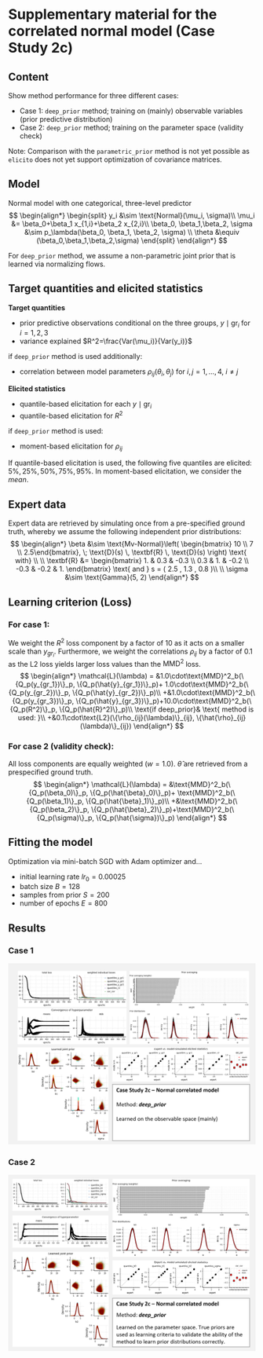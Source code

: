 # Supplementary material for the correlated normal model (Case Study 2c)

## Content
Show method performance for three different cases:
+ Case 1: `deep_prior` method; training on (mainly) observable variables (prior predictive distribution)
+ Case 2: `deep_prior` method; training on the parameter space (validity check)

Note: Comparison with the `parametric_prior` method is not yet possible as `elicito` does not yet support
optimization of covariance matrices.

## Model
Normal model with one categorical, three-level predictor
$$
\begin{align*}
    \begin{split}
        y_i &\sim \text{Normal}(\mu_i, \sigma)\\
        \mu_i &= \beta_0+\beta_1 x_{1,i}+\beta_2 x_{2,i}\\
        \beta_0, \beta_1,\beta_2, \sigma &\sim p_\lambda(\beta_0, \beta_1, \beta_2, \sigma) \\
        \theta &\equiv (\beta_0,\beta_1,\beta_2,\sigma) 
    \end{split}
\end{align*}
$$

For `deep_prior` method, we assume a non-parametric joint prior that is learned via normalizing flows.


## Target quantities and elicited statistics
**Target quantities**
+ prior predictive observations conditional on the three groups, $y \mid \text{gr}_i$ for $i=1,2,3$
+ variance explained $R^2=\frac{Var(\mu_i)}{Var(y_i)}$ 

if `deep_prior` method is used additionally:
+ correlation between model parameters $\rho_{ij}(\theta_i,\theta_j)$ for $i,j =1,\ldots,4$, $i\neq j$ 

**Elicited statistics**
+ quantile-based elicitation for each $y \mid \text{gr}_i$
+ quantile-based elicitation for $R^2$

if `deep_prior` method is used:
+ moment-based elicitation for $\rho_{ij}$

If quantile-based elicitation is used, the following five quantiles are elicited: $5\%,25\%,50\%,75\%,95\%$.
In moment-based elicitation, we consider the *mean*.

## Expert data
Expert data are retrieved by simulating once from a pre-specified
ground truth, whereby we assume the following independent prior distributions:
$$
\begin{align*}
\beta &\sim \text{Mv-Normal}\left(
    \begin{bmatrix}  10 \\ 7 \\ 2.5\end{bmatrix}, \; \text{D}(s) \, \textbf{R} \, \text{D}(s)
    \right) \text{ with} \\
\\
      \textbf{R} &= \begin{bmatrix} 
        1. & 0.3 & -0.3 \\ 0.3 & 1. & -0.2 \\ -0.3 & -0.2 & 1. 
        \end{bmatrix} \text{ and } s = ( 2.5 , 1.3 , 0.8 )\\
\\
    \sigma &\sim \text{Gamma}(5, 2)
\end{align*}
$$

## Learning criterion (Loss)
### For case 1:
We weight the $R^2$ loss component by a factor of $10$ as it acts on a smaller scale than $y_{gr_i}$.
Furthermore, we weight the correlations $\rho_{ij}$ by a factor of $0.1$ as the L2 loss yields larger loss values
than the $\text{MMD}^2$ loss.
$$
\begin{align*}
\mathcal{L}(\lambda) = &1.0\cdot\text{MMD}^2_b(\{Q_p(y_{gr_1})\}_p, \{Q_p(\hat{y}_{gr_1})\}_p)+
1.0\cdot\text{MMD}^2_b(\{Q_p(y_{gr_2})\}_p, \{Q_p(\hat{y}_{gr_2})\}_p)\\
+&1.0\cdot\text{MMD}^2_b(\{Q_p(y_{gr_3})\}_p, \{Q_p(\hat{y}_{gr_3})\}_p)+10.0\cdot\text{MMD}^2_b(\{Q_p(R^2)\}_p, \{Q_p(\hat{R}^2)\}_p)\\
\text{if deep_prior}& \text{ method is used: }\\
+&0.1\cdot\text{L2}(\{\rho_{ij}(\lambda)\}_{ij}, \{\hat{\rho}_{ij}(\lambda)\}_{ij})
\end{align*}
$$
### For case 2 (validity check):
All loss components are equally weighted ($w=1.0$). $\hat{\theta}$ are retrieved from a prespecified ground truth.
$$
\begin{align*}
\mathcal{L}(\lambda) = &\text{MMD}^2_b(\{Q_p(\beta_0)\}_p, \{Q_p(\hat{\beta}_0)\}_p)+
\text{MMD}^2_b(\{Q_p(\beta_1)\}_p, \{Q_p(\hat{\beta}_1)\}_p)\\
+&\text{MMD}^2_b(\{Q_p(\beta_2)\}_p, \{Q_p(\hat{\beta}_2)\}_p)+\text{MMD}^2_b(\{Q_p(\sigma)\}_p, \{Q_p(\hat{\sigma})\}_p)
\end{align*}
$$
## Fitting the model
Optimization via mini-batch SGD with Adam optimizer and... 
+ initial learning rate $lr_0=0.00025$
+ batch size $B=128$
+ samples from prior $S=200$
+ number of epochs $E=800$

## Results 
### Case 1
![normal-correlated-deep-observables.png](../figures/supplement/normal-correlated-deep-observables.png)
### Case 2
![normal-correlated-deep-parameter.png](../figures/supplement/normal-correlated-deep-parameter.png)